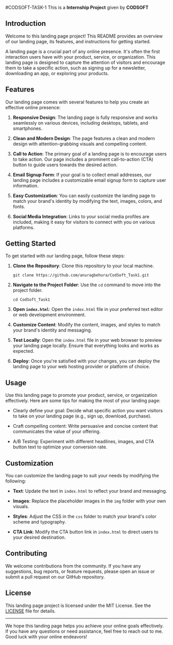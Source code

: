 #CODSOFT-TASK-1
This is a **Internship Project** given by **CODSOFT**

## Introduction

Welcome to this landing page project! This README provides an overview of our landing page, its features, and instructions for getting started.

A landing page is a crucial part of any online presence. It's often the first interaction users have with your product, service, or organization. This landing page is designed to capture the attention of visitors and encourage them to take a specific action, such as signing up for a newsletter, downloading an app, or exploring your products.

## Features

Our landing page comes with several features to help you create an effective online presence:

1. **Responsive Design**: The landing page is fully responsive and works seamlessly on various devices, including desktops, tablets, and smartphones.

2. **Clean and Modern Design**: The page features a clean and modern design with attention-grabbing visuals and compelling content.

3. **Call to Action**: The primary goal of a landing page is to encourage users to take action. Our page includes a prominent call-to-action (CTA) button to guide users towards the desired action.

4. **Email Signup Form**: If your goal is to collect email addresses, our landing page includes a customizable email signup form to capture user information.

5. **Easy Customization**: You can easily customize the landing page to match your brand's identity by modifying the text, images, colors, and fonts.

6. **Social Media Integration**: Links to your social media profiles are included, making it easy for visitors to connect with you on various platforms.

## Getting Started

To get started with our landing page, follow these steps:

1. **Clone the Repository**: Clone this repository to your local machine.

   ```
   git clone https://github.com/anuragbehura/CodSoft_Task1.git
   ```

2. **Navigate to the Project Folder**: Use the `cd` command to move into the project folder.

   ```
   cd CodSoft_Task1
   ```

3. **Open `index.html`**: Open the `index.html` file in your preferred text editor or web development environment.

4. **Customize Content**: Modify the content, images, and styles to match your brand's identity and messaging.

5. **Test Locally**: Open the `index.html` file in your web browser to preview your landing page locally. Ensure that everything looks and works as expected.

6. **Deploy**: Once you're satisfied with your changes, you can deploy the landing page to your web hosting provider or platform of choice.

## Usage

Use this landing page to promote your product, service, or organization effectively. Here are some tips for making the most of your landing page:

- Clearly define your goal: Decide what specific action you want visitors to take on your landing page (e.g., sign up, download, purchase).

- Craft compelling content: Write persuasive and concise content that communicates the value of your offering.

- A/B Testing: Experiment with different headlines, images, and CTA button text to optimize your conversion rate.

## Customization

You can customize the landing page to suit your needs by modifying the following:

- **Text**: Update the text in `index.html` to reflect your brand and messaging.

- **Images**: Replace the placeholder images in the `img` folder with your own visuals.

- **Styles**: Adjust the CSS in the `css` folder to match your brand's color scheme and typography.

- **CTA Link**: Modify the CTA button link in `index.html` to direct users to your desired destination.

## Contributing

We welcome contributions from the community. If you have any suggestions, bug reports, or feature requests, please open an issue or submit a pull request on our GitHub repository.

## License

This landing page project is licensed under the MIT License. See the [LICENSE](LICENSE) file for details.

---

We hope this landing page helps you achieve your online goals effectively. If you have any questions or need assistance, feel free to reach out to me. Good luck with your online endeavors!
